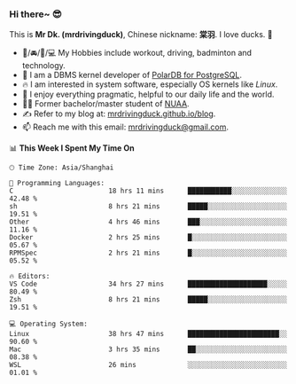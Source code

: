 ### Hi there~ 😎

This is **Mr Dk. (mrdrivingduck)**, Chinese nickname: **棠羽**. I love ducks. 🦆

- 💪/🚘/🏸/💻 My Hobbies include workout, driving, badminton and technology.
- 🍊 I am a DBMS kernel developer of [PolarDB for PostgreSQL](https://github.com/ApsaraDB/PolarDB-for-PostgreSQL).
- 🔥 I am interested in system software, especially OS kernels like *Linux*.
- 🔧 I enjoy everything pragmatic, helpful to our daily life and the world.
- 👨‍🎓 Former bachelor/master student of [NUAA](https://en.wikipedia.org/wiki/Nanjing_University_of_Aeronautics_and_Astronautics).
- ✍ Refer to my blog at: [mrdrivingduck.github.io/blog](https://mrdrivingduck.github.io/blog/).
- 📫 Reach me with this email: [mrdrivingduck@gmail.com](mailto:mrdrivingduck@gmail.com).

<!--START_SECTION:waka-->
📊 **This Week I Spent My Time On** 

```text
🕑︎ Time Zone: Asia/Shanghai

💬 Programming Languages: 
C                        18 hrs 11 mins      ███████████░░░░░░░░░░░░░░   42.48 % 
sh                       8 hrs 21 mins       █████░░░░░░░░░░░░░░░░░░░░   19.51 % 
Other                    4 hrs 46 mins       ███░░░░░░░░░░░░░░░░░░░░░░   11.16 % 
Docker                   2 hrs 25 mins       █░░░░░░░░░░░░░░░░░░░░░░░░   05.67 % 
RPMSpec                  2 hrs 21 mins       █░░░░░░░░░░░░░░░░░░░░░░░░   05.52 % 

🔥 Editors: 
VS Code                  34 hrs 27 mins      ████████████████████░░░░░   80.49 % 
Zsh                      8 hrs 21 mins       █████░░░░░░░░░░░░░░░░░░░░   19.51 % 

💻 Operating System: 
Linux                    38 hrs 47 mins      ███████████████████████░░   90.60 % 
Mac                      3 hrs 35 mins       ██░░░░░░░░░░░░░░░░░░░░░░░   08.38 % 
WSL                      26 mins             ░░░░░░░░░░░░░░░░░░░░░░░░░   01.01 % 
```


<!--END_SECTION:waka-->

<!-- ![Mr Dk.'s GitHub Stats](https://github-readme-stats.vercel.app/api?username=mrdrivingduck&count_private&show_icons=true&theme=buefy) -->

<!-- ![Most Used Languages](https://github-readme-stats.vercel.app/api/top-langs/?username=mrdrivingduck&exclude_repo=mips32-CPU,snort-tcp-socket&theme=buefy&layout=compact&langs_count=10) -->


<!--
**mrdrivingduck/mrdrivingduck** is a ✨ _special_ ✨ repository because its `README.md` (this file) appears on your GitHub profile.

Here are some ideas to get you started:

- 🔭 I’m currently working on ...
- 🌱 I’m currently learning ...
- 👯 I’m looking to collaborate on ...
- 🤔 I’m looking for help with ...
- 💬 Ask me about ...
- 📫 How to reach me: ...
- 😄 Pronouns: ...
- ⚡ Fun fact: ...
-->
